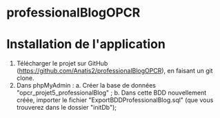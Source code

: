 # professionalBlogOPCR


Installation de l'application
================================
1. Télécharger le projet sur GitHub (https://github.com/Anatis2/professionalBlogOPCR), en faisant un git clone.
2. Dans phpMyAdmin :
    a. Créer la base de données "opcr_projet5_professionalBlog" ;
    b. Dans cette BDD nouvellement créée, importer le fichier "ExportBDDProfessionalBlog.sql" (que vous trouverez dans le dossier "initDb");



